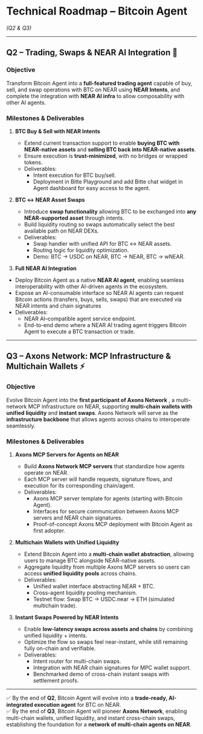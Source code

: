 # Technical Roadmap – Bitcoin Agent

_(Q2 & Q3)_

---

## Q2 – Trading, Swaps & NEAR AI Integration 🚀

### Objective

Transform Bitcoin Agent into a **full-featured trading agent** capable of buy, sell, and swap operations with BTC on NEAR using **NEAR Intents**, and complete the integration with **NEAR AI infra** to allow composability with other AI agents.

### Milestones & Deliverables

1. **BTC Buy & Sell with NEAR Intents**

   - Extend current transaction support to enable **buying BTC with NEAR-native assets** and **selling BTC back into NEAR-native assets**.
   - Ensure execution is **trust-minimized**, with no bridges or wrapped tokens.
   - Deliverables:
     - Intent execution for BTC buy/sell.
     - Deployment in Bitte Playground and add Bitte chat widget in Agent dashboard for easy access to the agent.

2. **BTC ↔ NEAR Asset Swaps**

   - Introduce **swap functionality** allowing BTC to be exchanged into **any NEAR-supported asset** through intents.
   - Build liquidity routing so swaps automatically select the best available path on NEAR DEXs.
   - Deliverables:
     - Swap handler with unified API for BTC ↔ NEAR assets.
     - Routing logic for liquidity optimization.
     - Demo: BTC → USDC on NEAR, BTC → NEAR, BTC → wNEAR.

3. **Full NEAR AI Integration**

- Deploy Bitcoin Agent as a native **NEAR AI agent**, enabling seamless interoperability with other AI-driven agents in the ecosystem.
- Expose an AI-consumable interface so NEAR AI agents can request Bitcoin actions (transfers, buys, sells, swaps) that are executed via NEAR intents and chain signatures
- Deliverables:
  - NEAR AI–compatible agent service endpoint.
  - End-to-end demo where a NEAR AI trading agent triggers Bitcoin Agent to execute a BTC transaction or trade.

---

## Q3 – Axons Network: MCP Infrastructure & Multichain Wallets ⚡

### Objective

Evolve Bitcoin Agent into the **first participant of Axons Network** , a multi-network MCP infrastructure on NEAR, supporting **multi-chain wallets with unified liquidity** and **instant swaps**. Axons Network will serve as the **infrastructure backbone** that allows agents across chains to interoperate seamlessly.

### Milestones & Deliverables

1. **Axons MCP Servers for Agents on NEAR**

   - Build **Axons Network MCP servers** that standardize how agents operate on NEAR.
   - Each MCP server will handle requests, signature flows, and execution for its corresponding chain/agent.
   - Deliverables:
     - Axons MCP server template for agents (starting with Bitcoin Agent).
     - Interfaces for secure communication between Axons MCP servers and NEAR chain signatures.
     - Proof-of-concept Axons MCP deployment with Bitcoin Agent as first adopter.

2. **Multichain Wallets with Unified Liquidity**

   - Extend Bitcoin Agent into a **multi-chain wallet abstraction**, allowing users to manage BTC alongside NEAR-native assets.
   - Aggregate liquidity from multiple Axons MCP servers so users can access **unified liquidity pools** across chains.
   - Deliverables:
     - Unified wallet interface abstracting NEAR + BTC.
     - Cross-agent liquidity pooling mechanism.
     - Testnet flow: Swap BTC → USDC.near → ETH (simulated multichain trade).

3. **Instant Swaps Powered by NEAR Intents**
   - Enable **low-latency swaps across assets and chains** by combining unified liquidity + intents.
   - Optimize the flow so swaps feel near-instant, while still remaining fully on-chain and verifiable.
   - Deliverables:
     - Intent router for multi-chain swaps.
     - Integration with NEAR chain signatures for MPC wallet support.
     - Benchmarked demo of cross-chain instant swaps with settlement proofs.

---

✅ By the end of **Q2**, Bitcoin Agent will evolve into a **trade-ready, AI-integrated execution agent** for BTC on NEAR.  
✅ By the end of **Q3**, Bitcoin Agent will pioneer **Axons Network**, enabling multi-chain wallets, unified liquidity, and instant cross-chain swaps, establishing the foundation for a **network of multi-chain agents on NEAR**.
